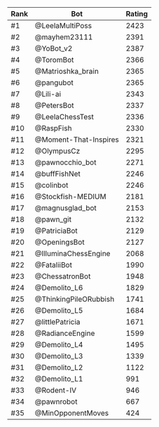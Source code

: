Rank|Bot|Rating
---|---|---
#1|@LeelaMultiPoss|2423
#2|@mayhem23111|2391
#3|@YoBot_v2|2387
#4|@ToromBot|2366
#5|@Matrioshka_brain|2365
#6|@pangubot|2365
#7|@Lili-ai|2343
#8|@PetersBot|2337
#9|@LeelaChessTest|2336
#10|@RaspFish|2330
#11|@Moment-That-Inspires|2321
#12|@OlympusCz|2295
#13|@pawnocchio_bot|2271
#14|@buffFishNet|2246
#15|@colinbot|2246
#16|@Stockfish-MEDIUM|2181
#17|@magnusglad_bot|2153
#18|@pawn_git|2132
#19|@PatriciaBot|2129
#20|@OpeningsBot|2127
#21|@IlluminaChessEngine|2068
#22|@FataliiBot|1990
#23|@ChessatronBot|1948
#24|@Demolito_L6|1829
#25|@ThinkingPileORubbish|1741
#26|@Demolito_L5|1684
#27|@littlePatricia|1671
#28|@RadianceEngine|1599
#29|@Demolito_L4|1495
#30|@Demolito_L3|1339
#31|@Demolito_L2|1122
#32|@Demolito_L1|991
#33|@Rodent-IV|946
#34|@pawnrobot|667
#35|@MinOpponentMoves|424
